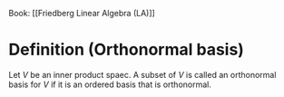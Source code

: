 Book: [[Friedberg Linear Algebra (LA)]]
# Definition (Orthonormal basis)
Let $V$ be an inner product spaec.
A subset of $V$ is called an orthonormal basis for $V$ if it is an ordered basis that is orthonormal.